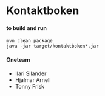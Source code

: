 # Kontaktboken

#### to build and run
    mvn clean package
    java -jar target/kontaktboken*.jar


#### Oneteam
* Ilari Silander
* Hjalmar Arnell
* Tonny Frisk


